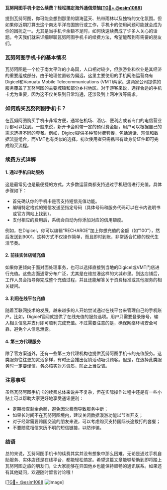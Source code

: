 **瓦努阿图手机卡怎么续费？轻松搞定海外通信烦恼[[TG💪+ @esim1088](https://t.me/s/esim1088)]**

提到瓦努阿图，你可能会想到那里的碧海蓝天、热带雨林以及独特的文化氛围。但如果你近期打算去这个南太平洋岛国旅行或工作，手机卡的使用问题可能就会成为你的困扰之一。尤其是当手机卡余额不足时，如何快速续费成了许多人关心的话题。今天我们就来详细聊聊瓦努阿图手机卡的续费方法，希望能帮到有需要的朋友们。

### 瓦努阿图手机卡的基本情况

瓦努阿图是一个位于南太平洋的小岛国，人口相对较少，但旅游业和农业是其经济的重要组成部分。由于地理位置较为偏远，这里主要使用的手机网络运营商有Digicel和Vanuatu Mobile Telecommunications (VMT)两家。这两家公司提供的服务覆盖了瓦努阿图的主要城镇和部分乡村地区。对于游客来说，选择合适的手机卡尤为重要，因为这不仅关系到日常沟通，还涉及到上网冲浪等需求。

### 如何购买瓦努阿图手机卡？

在瓦努阿图购买手机卡非常方便，通常在机场、酒店、便利店或者专门的电信营业厅都可以找到。一般来说，新开卡会附带一定的预付费金额，用户可以根据自己的需求选择不同的套餐。例如，Digicel提供多种预付费套餐，包括通话、短信和数据流量组合，而VMT也有类似的选择。初次使用者只需携带有效身份证件即可完成购买流程。

### 续费方式详解

#### 1. **通过手机自助服务**

这是最常见也是最便捷的方式。大多数运营商都支持通过手机短信进行充值。具体步骤如下：

- 首先确认你的手机卡是否支持短信充值功能。
- 编辑特定格式的短信发送至指定号码（具体号码和服务代码可以在卡内说明书或官方网站上找到）。
- 支付相应的费用后，系统会自动为你添加对应的信用额度。

例如，在Digicel，你可以编辑“RECHARGE”加上你想充值的金额（如“100”），然后发送到9001。这种方式不仅操作简单，而且即时到账，非常适合忙碌的现代生活节奏。

#### 2. **前往实体店铺充值**

如果你更倾向于面对面处理事务，也可以选择直接到当地的Digicel或VMT门店进行充值。这些店面通常分布广泛，尤其是在维拉港这样的大城市里。到达店铺后，工作人员会指导你完成整个充值过程，并且还能解答关于资费标准或其他服务的相关疑问。

#### 3. **利用在线平台充值**

随着互联网技术的发展，越来越多的人开始尝试通过在线平台来管理自己的手机账户。比如，Digicel官网就提供了在线充值的服务选项。用户只需要登录账号，输入相关信息并支付即可顺利完成充值。不过需要注意的是，确保网络环境安全可靠，避免个人信息泄露。

#### 4. **第三方代理服务**

除了官方渠道外，还有一些第三方代理机构也提供瓦努阿图手机卡的充值服务。这类服务往往更加灵活多样，有时还会推出促销活动吸引顾客。但是，在选择此类服务时一定要谨慎，务必核实对方资质，防止上当受骗。

### 注意事项

虽然瓦努阿图手机卡的续费总体来说并不复杂，但在实际操作过程中还是有一些小贴士可以帮助大家更好地享受通讯便利：

- 定期检查剩余余额，避免因欠费而导致服务中断；
- 如果长时间不在瓦努阿图境内，建议关闭数据漫游功能以节省开支；
- 对于经常需要跨国交流的朋友来说，可以考虑购买支持国际长途拨打的套餐；
- 不要随意相信来历不明的短信链接，以防诈骗。

### 结语

总的来说，瓦努阿图手机卡的续费其实并没有想象中那么困难。无论是通过手机自助服务、实体店还是在线平台，都能轻松搞定。希望这篇文章能够帮助到即将踏上瓦努阿图之旅的朋友们，让大家能够在异国他乡也能保持顺畅的通讯联系。如果还有其他疑问，欢迎随时留言讨论哦！

[[TG💪+ @esim1088](https://t.me/s/esim1088) ![Image](https://i.postimg.cc/4NQfJmqS/Snipaste-2025-05-13-00-14-12.png)]